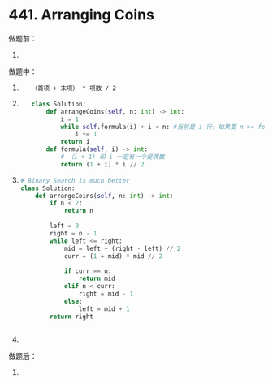 # 441. Arranging Coins

做题前：

1. 

做题中：

1.  ```
       （首项 + 末项） * 项数 / 2
       ```

2. ```python
      class Solution:
          def arrangeCoins(self, n: int) -> int:
              i = 1
              while self.formula(i) + i < n: #当前是 i 行，如果要 n >= formula(i) + (i + 1) 才能至少把下一行填满
                  i += 1
              return i
          def formula(self, i) -> int:
              # （i + 1) 和 i 一定有一个是偶数
              return (1 + i) * i // 2
      ```

3. ```python
   # Binary Search is much better
   class Solution:
       def arrangeCoins(self, n: int) -> int:
           if n < 2:
               return n
           
           left = 0
           right = n - 1
           while left <= right:
               mid = left + (right - left) // 2
               curr = (1 + mid) * mid // 2
               
               if curr == n:
                   return mid
               elif n < curr:
                   right = mid - 1
               else:
                   left = mid + 1
           return right
           
   ```

4. 

做题后：

1.  

